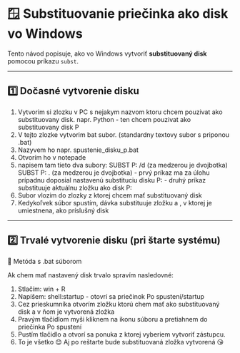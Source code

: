 # 🪟 Substituovanie priečinka ako disk vo Windows

Tento návod popisuje, ako vo Windows vytvoriť **substituovaný disk** pomocou príkazu `subst`.

---

## 1️⃣ Dočasné vytvorenie disku

1. Vytvorim si zlozku v PC s nejakym nazvom ktoru chcem pouzivat ako substituovany disk.
		napr. Python - ten chcem pouzivat ako substituovany disk P
2. V tejto zlozke vytvorim bat subor. (standardny textovy subor s priponou .bat)
3. Nazyvem ho napr. spustenie_disku_p.bat
4. Otvorím ho v notepade
5. napisem tam tieto dva subory:
	SUBST P: /d	(za medzerou je dvojbotka)
	SUBST P: .	(za medzerou je dvojbotka)
		- prvý príkaz ma za úlohu prípadnu doposial nastavenú substituciu disku P:
		- druhý príkaz substituuje aktuálnu zložku ako disk P:
6. Subor vlozim do zlozky z ktorej chcem mať substituovaný disk
7. Kedykoľvek súbor spustím, dávka substituuje zložku a , v ktorej je umiestnena, ako
		príslušný disk

---

## 2️⃣ Trvalé vytvorenie disku (pri štarte systému)
🔹 Metóda s .bat súborom

Ak chem mať nastavený disk trvalo spravím nasledovné:
1. Stlačím: win + R
2. Napíšem: shell:startup - otovrí sa priečinok Po spustení/startup
3. Cez prieskumníka otvorím zložku ktorú chem mať ako substituovaný disk a v ňom 
		je vytvorená zložka
4. Pravým tlačidlom myši kliknem na ikonu súboru a pretiahnem do priečinka Po spustení
5. Pustím tlačidlo a otvorí sa ponuka z ktorej vyberiem vytvoriť zástupcu.
6. To je všetko 😊 Aj po reštarte bude substituovaná zložka vytvorená 😘
